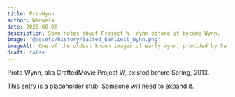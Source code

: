 ```yaml
---
title: Pre-Wynn
author: Wenweia
date: 2025-08-06
description: Some notes about Project W, Wynn before it became Wynn.
image: "@assets/history/Salted_Earliest_Wynn.png"
imageAlt: One of the oldest known images of early wynn, provided by Salted.
draft: false
---
```

Proto Wynn, aka CraftedMovie Project W, existed before Spring, 2013.

This entry is a placeholder stub.
Someone will need to expand it.